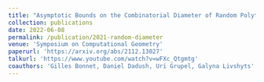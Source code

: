 ```yaml
---
title: "Asymptotic Bounds on the Combinatorial Diameter of Random Polytopes"
collection: publications
date: 2022-06-08
permalink: /publication/2021-random-diameter
venue: 'Symposium on Computational Geometry'
paperurl: 'https://arxiv.org/abs/2112.13027'
talkurl: 'https://www.youtube.com/watch?v=wFXc_Qtgmtg'
coauthors: 'Gilles Bonnet, Daniel Dadush, Uri Grupel, Galyna Livshyts'
---
```

